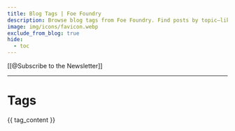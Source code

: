 ```yaml
---
title: Blog Tags | Foe Foundry
description: Browse blog tags from Foe Foundry. Find posts by topic—like monster powers, boss fights, undead, and encounter design ideas for your next session.
image: img/icons/favicon.webp
exclude_from_blog: true
hide:
  - toc
---
```


[[@Subscribe to the Newsletter]]

---

# Tags

{{ tag_content }}